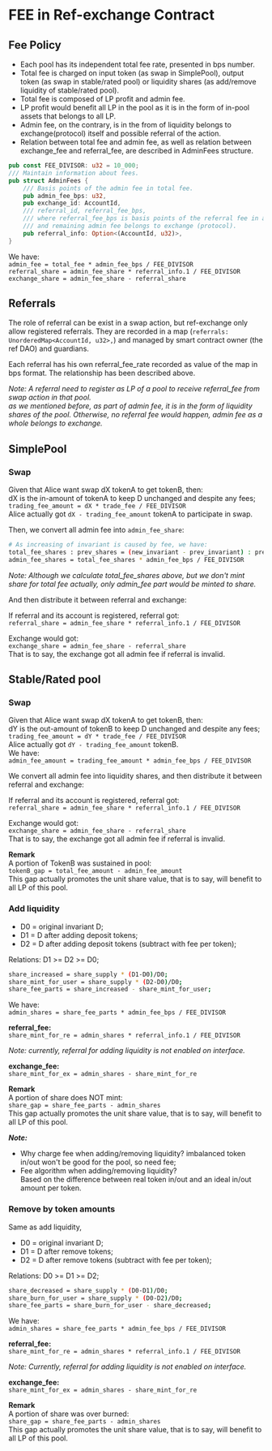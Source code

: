# FEE in Ref-exchange Contract

## Fee Policy
- Each pool has its independent total fee rate, presented in bps number.
- Total fee is charged on input token (as swap in SimplePool), output token (as swap in stable/rated pool) or liquidity shares (as add/remove liquidity of stable/rated pool).
- Total fee is composed of LP profit and admin fee.
- LP profit would benefit all LP in the pool as it is in the form of in-pool assets that belongs to all LP.
- Admin fee, on the contrary, is in the from of liquidity belongs to exchange(protocol) itself and possible referral of the action.
- Relation between total fee and admin fee, as well as relation between exchange_fee and referral_fee, are described in AdminFees structure.

```rust
pub const FEE_DIVISOR: u32 = 10_000;
/// Maintain information about fees.
pub struct AdminFees {
    /// Basis points of the admin fee in total fee.
    pub admin_fee_bps: u32,
    pub exchange_id: AccountId,
    /// referral_id, referral_fee_bps,
    /// where referral_fee_bps is basis points of the referral fee in admin fee, 
    /// and remaining admin fee belongs to exchange (protocol).
    pub referral_info: Option<(AccountId, u32)>,
}
```
We have:  
`admin_fee = total_fee * admin_fee_bps / FEE_DIVISOR`  
`referral_share = admin_fee_share * referral_info.1 / FEE_DIVISOR`  
`exchange_share = admin_fee_share - referral_share`  


## Referrals

The role of referral can be exist in a swap action, but ref-exchange only allow registered referrals. They are recorded in a map (`referrals: UnorderedMap<AccountId, u32>,`) and managed by smart contract owner (the ref DAO) and guardians.  

Each referral has his own referral_fee_rate recorded as value of the map in bps format. The relationship has been described above.  

*Note: A referral need to register as LP of a pool to receive referral_fee from swap action in that pool.*  
*as we mentioned before, as part of admin fee, it is in the form of liquidity shares of the pool. Otherwise, no referral fee would happen, admin fee as a whole belongs to exchange.*

## SimplePool
### Swap
Given that Alice want swap dX tokenA to get tokenB, then:  
dX is the in-amount of tokenA to keep D unchanged and despite any fees;  
`trading_fee_amount = dX * trade_fee / FEE_DIVISOR`  
Alice actually got `dX - trading_fee_amount` tokenA to participate in swap.  

Then, we convert all admin fee into `admin_fee_share`:  
```bash
# As increasing of invariant is caused by fee, we have:
total_fee_shares : prev_shares = (new_invariant - prev_invariant) : prev_invariant
admin_fee_shares = total_fee_shares * admin_fee_bps / FEE_DIVISOR
```
*Note: Although we calculate total_fee_shares above, but we don't mint share for total fee actually, only admin_fee part would be minted to share.*

And then distribute it between referral and exchange:  

If referral and its account is registered, referral got:  
`referral_share = admin_fee_share * referral_info.1 / FEE_DIVISOR`  

Exchange would got:  
`exchange_share = admin_fee_share - referral_share`  
That is to say, the exchange got all admin fee if referral is invalid.

## Stable/Rated pool
### Swap
Given that Alice want swap dX tokenA to get tokenB, then:  
dY is the out-amount of tokenB to keep D unchanged and despite any fees;  
`trading_fee_amount = dY * trade_fee / FEE_DIVISOR`  
Alice actually got `dY - trading_fee_amount` tokenB.  
We have:  
`admin_fee_amount = trading_fee_amount * admin_fee_bps / FEE_DIVISOR`  

We convert all admin fee into liquidity shares, and then distribute it between referral and exchange:  

If referral and its account is registered, referral got:  
`referral_share = admin_fee_share * referral_info.1 / FEE_DIVISOR`  

Exchange would got:  
`exchange_share = admin_fee_share - referral_share`  
That is to say, the exchange got all admin fee if referral is invalid.


**Remark**  
A portion of TokenB was sustained in pool:  
`tokenB_gap = total_fee_amount - admin_fee_amount`  
This gap actually promotes the unit share value, that is to say, will benefit to all LP of this pool.  


### Add liquidity
* D0 = original invariant D;  
* D1 = D after adding deposit tokens;  
* D2 = D after adding deposit tokens (subtract with fee per token);  

Relations: D1 >= D2 >= D0;  

```bash
share_increased = share_supply * (D1-D0)/D0;
share_mint_for_user = share_supply * (D2-D0)/D0;
share_fee_parts = share_increased - share_mint_for_user;
```
We have:  
`admin_shares = share_fee_parts * admin_fee_bps / FEE_DIVISOR`

**referral_fee:**  
`share_mint_for_re = admin_shares * referral_info.1 / FEE_DIVISOR`  

*Note: currently, referral for adding liquidity is not enabled on interface.*

**exchange_fee:**  
`share_mint_for_ex = admin_shares - share_mint_for_re`

**Remark**  
A portion of share does NOT mint:  
`share_gap = share_fee_parts - admin_shares`  
This gap actually promotes the unit share value, that is to say, will benefit to all LP of this pool.

***Note:*** 
* Why charge fee when adding/removing liquidity?
    imbalanced token in/out won't be good for the pool, so need fee;
* Fee algorithm when adding/removing liquidity?  
     Based on the difference between real token in/out and an ideal in/out amount per token. 


### Remove by token amounts 
Same as add liquidity,  
* D0 = original invariant D;  
* D1 = D after remove tokens;  
* D2 = D after remove tokens (subtract with fee per token);  

Relations: D0 >= D1 >= D2;

```bash
share_decreased = share_supply * (D0-D1)/D0;
share_burn_for_user = share_supply * (D0-D2)/D0;
share_fee_parts = share_burn_for_user - share_decreased;
```
We have:  
`admin_shares = share_fee_parts * admin_fee_bps / FEE_DIVISOR`

**referral_fee:**  
`share_mint_for_re = admin_shares * referral_info.1 / FEE_DIVISOR`  

*Note: Currently, referral for adding liquidity is not enabled on interface.*

**exchange_fee:**  
`share_mint_for_ex = admin_shares - share_mint_for_re`

**Remark**  
A portion of share was over burned:  
`share_gap = share_fee_parts - admin_shares`  
This gap actually promotes the unit share value, that is to say, will benefit to all LP of this pool.

